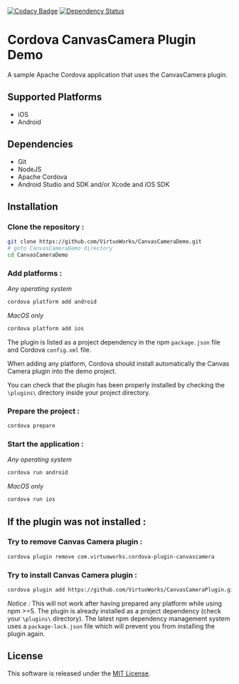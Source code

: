 [![Codacy Badge][codacy-image]][codacy-url]
[![Dependency Status][dependencyci-image]][dependencyci-url]

# Cordova CanvasCamera Plugin Demo

A sample Apache Cordova application that uses the CanvasCamera plugin.

## Supported Platforms

- iOS
- Android

## Dependencies

- Git 
- NodeJS
- Apache Cordova
- Android Studio and SDK and/or Xcode and iOS SDK

## Installation

### Clone the repository :

```bash
git clone https://github.com/VirtuoWorks/CanvasCameraDemo.git
# goto CanvasCameraDemo directory
cd CanvasCameraDemo
```

### Add platforms :

*Any operating system*
```bash
cordova platform add android
```

*MacOS only*
```bash
cordova platform add ios
```

The plugin is listed as a project dependency in the npm ```package.json``` file and Cordova ```config.xml``` file. 

When adding any platform, Cordova should install automatically the Canvas Camera plugin into the demo project.

You can check that the plugin has been properly installed by checking the ```\plugins\``` directory inside your project directory.

### Prepare the project :

```bash
cordova prepare
```

### Start the application :

*Any operating system*

```bash
cordova run android
```

*MacOS only*

```bash
cordova run ios
```

## If the plugin was not installed :

### Try to remove Canvas Camera plugin :

```bash
cordova plugin remove com.virtuoworks.cordova-plugin-canvascamera
```

### Try to install Canvas Camera plugin :

```bash
cordova plugin add https://github.com/VirtuoWorks/CanvasCameraPlugin.git && cordova prepare
```
*Notice :* This will not work after having prepared any platform while using npm >=5. The plugin is already installed as a project dependency (check your ```\plugins\``` directory). The latest npm dependency management system uses a ```package-lock.json``` file which will prevent you from installing the plugin again.

## License

This software is released under the [MIT License](LICENSE).

[codacy-image]: https://api.codacy.com/project/badge/Grade/e507ea2658364d0cb23918c87b2d1158
[codacy-url]: https://www.codacy.com/app/VirtuoWorks/CanvasCameraDemo?utm_source=github.com&amp;utm_medium=referral&amp;utm_content=VirtuoWorks/CanvasCameraDemo&amp;utm_campaign=Badge_Grade
[dependencyci-image]: https://dependencyci.com/github/VirtuoWorks/CanvasCameraDemo/badge
[dependencyci-url]: https://dependencyci.com/github/VirtuoWorks/CanvasCameraDemo